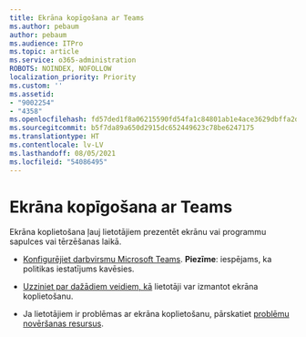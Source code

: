 ```yaml
---
title: Ekrāna kopīgošana ar Teams
ms.author: pebaum
author: pebaum
ms.audience: ITPro
ms.topic: article
ms.service: o365-administration
ROBOTS: NOINDEX, NOFOLLOW
localization_priority: Priority
ms.custom: ''
ms.assetid:
- "9002254"
- "4358"
ms.openlocfilehash: fd57ded1f8a06215590fd54fa1c84801ab1e4ace3629dbffa2d08026139a96fd
ms.sourcegitcommit: b5f7da89a650d2915dc652449623c78be6247175
ms.translationtype: HT
ms.contentlocale: lv-LV
ms.lasthandoff: 08/05/2021
ms.locfileid: "54086495"
---
```

# <a name="screen-sharing-with-teams"></a>Ekrāna kopīgošana ar Teams

Ekrāna koplietošana ļauj lietotājiem prezentēt ekrānu vai programmu sapulces vai tērzēšanas laikā.

- [Konfigurējiet darbvirsmu Microsoft Teams](https://docs.microsoft.com/microsoftteams/configure-desktop-sharing). **Piezīme**: iespējams, ka politikas iestatījums kavēsies. 

- [Uzziniet par dažādiem veidiem, kā](https://docs.microsoft.com/microsoftteams/meeting-policies-in-teams#meeting-policy-settings---content-sharing) lietotāji var izmantot ekrāna koplietošanu. 

- Ja lietotājiem ir problēmas ar ekrāna koplietošanu, pārskatiet [problēmu novēršanas resursus](https://docs.microsoft.com/microsoftteams/connectivity-issues). 

